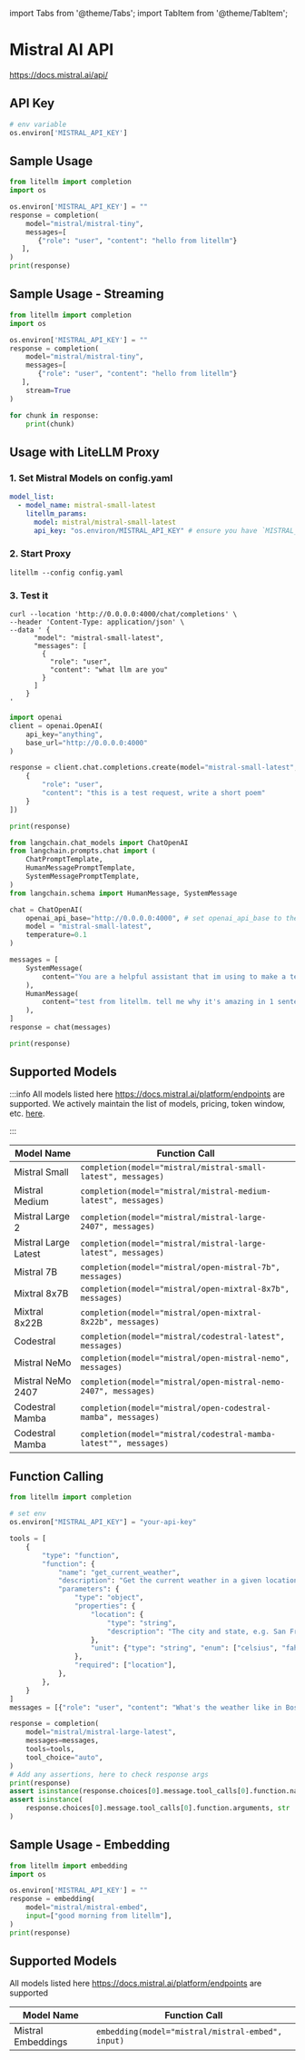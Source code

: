 import Tabs from '@theme/Tabs';
import TabItem from '@theme/TabItem';

# Mistral AI API
https://docs.mistral.ai/api/

## API Key
```python
# env variable
os.environ['MISTRAL_API_KEY']
```

## Sample Usage
```python
from litellm import completion
import os

os.environ['MISTRAL_API_KEY'] = ""
response = completion(
    model="mistral/mistral-tiny", 
    messages=[
       {"role": "user", "content": "hello from litellm"}
   ],
)
print(response)
```

## Sample Usage - Streaming
```python
from litellm import completion
import os

os.environ['MISTRAL_API_KEY'] = ""
response = completion(
    model="mistral/mistral-tiny", 
    messages=[
       {"role": "user", "content": "hello from litellm"}
   ],
    stream=True
)

for chunk in response:
    print(chunk)
```



## Usage with LiteLLM Proxy 

### 1. Set Mistral Models on config.yaml

```yaml
model_list:
  - model_name: mistral-small-latest
    litellm_params:
      model: mistral/mistral-small-latest
      api_key: "os.environ/MISTRAL_API_KEY" # ensure you have `MISTRAL_API_KEY` in your .env
```

### 2. Start Proxy 

```
litellm --config config.yaml
```

### 3. Test it


<Tabs>
<TabItem value="Curl" label="Curl Request">

```shell
curl --location 'http://0.0.0.0:4000/chat/completions' \
--header 'Content-Type: application/json' \
--data ' {
      "model": "mistral-small-latest",
      "messages": [
        {
          "role": "user",
          "content": "what llm are you"
        }
      ]
    }
'
```
</TabItem>
<TabItem value="openai" label="OpenAI v1.0.0+">

```python
import openai
client = openai.OpenAI(
    api_key="anything",
    base_url="http://0.0.0.0:4000"
)

response = client.chat.completions.create(model="mistral-small-latest", messages = [
    {
        "role": "user",
        "content": "this is a test request, write a short poem"
    }
])

print(response)

```
</TabItem>
<TabItem value="langchain" label="Langchain">

```python
from langchain.chat_models import ChatOpenAI
from langchain.prompts.chat import (
    ChatPromptTemplate,
    HumanMessagePromptTemplate,
    SystemMessagePromptTemplate,
)
from langchain.schema import HumanMessage, SystemMessage

chat = ChatOpenAI(
    openai_api_base="http://0.0.0.0:4000", # set openai_api_base to the LiteLLM Proxy
    model = "mistral-small-latest",
    temperature=0.1
)

messages = [
    SystemMessage(
        content="You are a helpful assistant that im using to make a test request to."
    ),
    HumanMessage(
        content="test from litellm. tell me why it's amazing in 1 sentence"
    ),
]
response = chat(messages)

print(response)
```
</TabItem>
</Tabs>

## Supported Models

:::info
All models listed here https://docs.mistral.ai/platform/endpoints are supported. We actively maintain the list of models, pricing, token window, etc. [here](https://github.com/BerriAI/litellm/blob/main/model_prices_and_context_window.json).

:::


| Model Name     | Function Call                                                |
|----------------|--------------------------------------------------------------|
| Mistral Small  | `completion(model="mistral/mistral-small-latest", messages)` |
| Mistral Medium | `completion(model="mistral/mistral-medium-latest", messages)`|
| Mistral Large 2  | `completion(model="mistral/mistral-large-2407", messages)` |
| Mistral Large Latest  | `completion(model="mistral/mistral-large-latest", messages)` |
| Mistral 7B     | `completion(model="mistral/open-mistral-7b", messages)`      |
| Mixtral 8x7B   | `completion(model="mistral/open-mixtral-8x7b", messages)`    |
| Mixtral 8x22B  | `completion(model="mistral/open-mixtral-8x22b", messages)`   |
| Codestral      | `completion(model="mistral/codestral-latest", messages)`     |
| Mistral NeMo      | `completion(model="mistral/open-mistral-nemo", messages)`     |
| Mistral NeMo 2407      | `completion(model="mistral/open-mistral-nemo-2407", messages)`     |
| Codestral Mamba      | `completion(model="mistral/open-codestral-mamba", messages)`     |
| Codestral Mamba    | `completion(model="mistral/codestral-mamba-latest"", messages)`     |

## Function Calling 

```python
from litellm import completion

# set env
os.environ["MISTRAL_API_KEY"] = "your-api-key"

tools = [
    {
        "type": "function",
        "function": {
            "name": "get_current_weather",
            "description": "Get the current weather in a given location",
            "parameters": {
                "type": "object",
                "properties": {
                    "location": {
                        "type": "string",
                        "description": "The city and state, e.g. San Francisco, CA",
                    },
                    "unit": {"type": "string", "enum": ["celsius", "fahrenheit"]},
                },
                "required": ["location"],
            },
        },
    }
]
messages = [{"role": "user", "content": "What's the weather like in Boston today?"}]

response = completion(
    model="mistral/mistral-large-latest",
    messages=messages,
    tools=tools,
    tool_choice="auto",
)
# Add any assertions, here to check response args
print(response)
assert isinstance(response.choices[0].message.tool_calls[0].function.name, str)
assert isinstance(
    response.choices[0].message.tool_calls[0].function.arguments, str
)
```

## Sample Usage - Embedding
```python
from litellm import embedding
import os

os.environ['MISTRAL_API_KEY'] = ""
response = embedding(
    model="mistral/mistral-embed",
    input=["good morning from litellm"],
)
print(response)
```


## Supported Models
All models listed here https://docs.mistral.ai/platform/endpoints are supported

| Model Name               | Function Call                                                                                                                                                      |
|--------------------------|------------------------------------------------------------------------------------------------------------------------------------------------------------------|
| Mistral Embeddings | `embedding(model="mistral/mistral-embed", input)` | 


